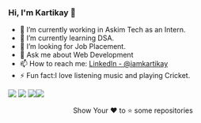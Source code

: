 ### Hi, I'm Kartikay 👋

- 🔭 I’m currently working in Askim Tech as an Intern.
- 🌱 I’m currently learning DSA.
- 👯 I’m looking for Job Placement.
- 💬 Ask me about Web Development
- 📫 How to reach me: [LinkedIn - @iamkartikay](https://www.linkedin.com/in/iamkartikay/) 
- ⚡ Fun fact:I love listening music and playing Cricket. 


<img src="https://github-readme-stats.vercel.app/api?username=&&show_icons=true&theme=tokyonight"> <img src="https://github-readme-stats.vercel.app/api/top-langs/?username=KARTIKAY-SARSWAT&&show_icons=true&theme=tokyonight">
<img src="https://github-readme-stats.vercel.app/api/pin/?username=KARTIKAY-SARSWAT&repo=Amazon-clone&&show_icons=true&theme=tokyonight"><img src="https://github-readme-stats.vercel.app/api/pin/?username=KARTIKAY-SARSWAT&repo=notes&&show_icons=true&theme=tokyonight">
<div align="center">
<p>Show Your ❤ to ⭐ some repositories</p>
</div>
